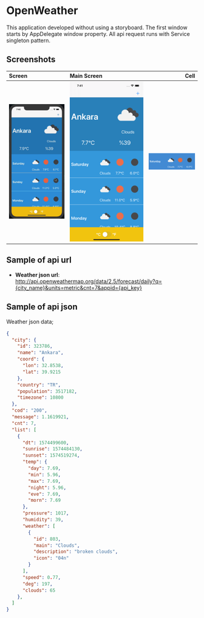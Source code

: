 # OpenWeather
This application developed without using a storyboard. The first window starts by AppDelegate window property. All api request runs with Service singleton pattern.

## Screenshots
|      Screen      | Main Screen      |       Cell         | 
|:-----------------|:-----------------|-------------------:|
|    ![screen][]   | ![main-screen][] |  ![cell][]         |

## Sample of api url
- **Weather json url**: 
 http://api.openweathermap.org/data/2.5/forecast/daily?q={city_name}&units=metric&cnt=7&appid={api_key}

## Sample of api json
Weather json data;
```json
{
  "city": {
    "id": 323786,
    "name": "Ankara",
    "coord": {
      "lon": 32.8538,
      "lat": 39.9215
    },
    "country": "TR",
    "population": 3517182,
    "timezone": 10800
  },
  "cod": "200",
  "message": 1.1619921,
  "cnt": 7,
  "list": [
    {
      "dt": 1574499600,
      "sunrise": 1574484130,
      "sunset": 1574519274,
      "temp": {
        "day": 7.69,
        "min": 5.96,
        "max": 7.69,
        "night": 5.96,
        "eve": 7.69,
        "morn": 7.69
      },
      "pressure": 1017,
      "humidity": 39,
      "weather": [
        {
          "id": 803,
          "main": "Clouds",
          "description": "broken clouds",
          "icon": "04n"
        }
      ],
      "speed": 0.77,
      "deg": 197,
      "clouds": 65
    },
  ]
}
```

[screen]: https://github.com/perpeer/OpenWeather/blob/master/images/screen.gif?raw=true
[main-screen]: https://github.com/perpeer/OpenWeather/blob/master/images/MainScreen.png?raw=true
[cell]: https://github.com/perpeer/OpenWeather/blob/master/images/Cell.png?raw=true